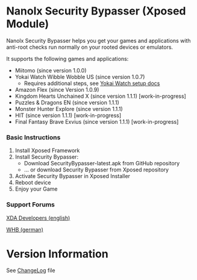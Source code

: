 # Nanolx Security Bypasser (Xposed Module)

Nanolx Security Bypasser helps you get your games and applications with
anti-root checks run normally on your rooted devices or emulators.

It supports the following games and applications:
- Miitomo (since version 1.0.0)
- Yokai Watch Wibble Wobble US (since version 1.0.7)
    - Requires additional steps, see [Yokai Watch setup docs](YokaiWatchWibbleWobble.md)
- Amazon Flex (since Version 1.0.9)
- Kingdom Hearts Unchained X (since version 1.1.1) [work-in-progress]
- Puzzles & Dragons EN (since version 1.1.1)
- Monster Hunter Explore (since version 1.1.1)
- HIT (since version 1.1.1) [work-in-progress]
- Final Fantasy Brave Exvius (since version 1.1.1) [work-in-progress]

### Basic Instructions
1. Install Xposed Framework
1. Install Security Bypasser:
    - Download SecurityBypasser-latest.apk from GitHub repository
    - ... or download Security Bypasser from Xposed repository
1. Activate Security Bypasser in Xposed Installer
1. Reboot device
1. Enjoy your Game

### Support Forums

[XDA Developers (english)](http://forum.xda-developers.com/xposed/modules/xposed-miitomo-security-bypasser-t3377941)

[WHB (german)](http://forum.wii-homebrew.com/index.php/Thread/56321-Xposed-Security-Bypasser-Miitomo-YWWWUS-Poke-Jukebox)

# Version Information

See [ChangeLog](ChangeLog.md) file
